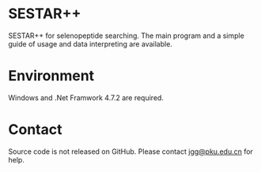 # SESTAR++
SESTAR++ for selenopeptide searching. The main program and a simple guide of usage and data interpreting are available.

# Environment
Windows and .Net Framwork 4.7.2 are required.

# Contact
Source code is not released on GitHub. Please contact jgg@pku.edu.cn for help.
